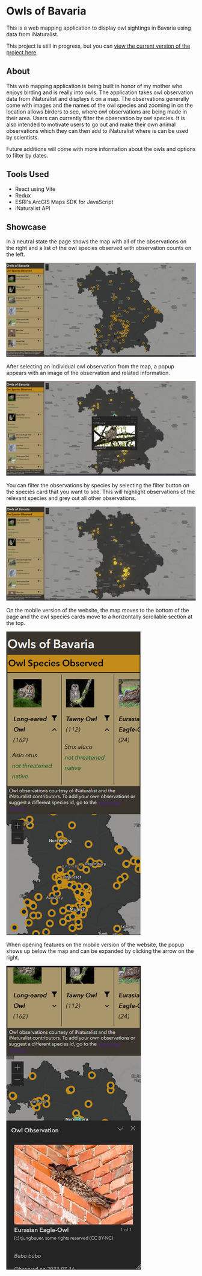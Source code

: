 # Owls of Bavaria

This is a web mapping application to display owl sightings in Bavaria using data from iNaturalist.

This project is still in progress, but you can [view the current version of the project here](https://owls-of-bavaria.pages.dev/).

## About

This web mapping application is being built in honor of my mother who enjoys birding and is really into owls. The application takes owl observation data from iNaturalist and displays it on a map. The observations generally come with images and the names of the owl species and zooming in on the location allows birders to see, where owl observations are being made in their area. Users can currently filter the observation by owl species. It is also intended to motivate users to go out and make their own animal observations which they can then add to iNaturalist where is can be used by scientists. 

Future additions will come with more information about the owls and options to filter by dates.

## Tools Used

* React using Vite
* Redux
* ESRI's ArcGIS Maps SDK for JavaScript
* iNaturalist API

## Showcase

In a neutral state the page shows the map with all of the observations on the right and a list of the owl species observed with observation counts on the left.


![](docs_images/OwlsBavariaFullSite.png)

After selecting an individual owl observation from the map, a popup appears with an image of the observation and related information.

![](docs_images/OwlsBavariaObservation.png)

You can filter the observations by species by selecting the filter button on the species card that you want to see. This will highlight observations of the relevant species and grey out all other observations.

![](docs_images/OwlsBavariaFiltered.png)

On the mobile version of the website, the map moves to the bottom of the page and the owl species cards move to a horizontally scrollable section at the top.

![](docs_images/OwlsBavariaMobile.png)

When opening features on the mobile version of the website, the popup shows up below the map and can be expanded by clicking the arrow on the right.

![](docs_images/OwlsBavariaMobileObservation.png)
